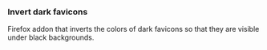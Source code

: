 ### Invert dark favicons

 Firefox addon that inverts the colors of dark favicons so that they are visible under black backgrounds.

